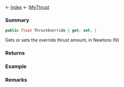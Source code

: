 ← [Index](Api-Index) ← [IMyThrust](Sandbox.ModAPI.Ingame.IMyThrust)

### Summary

```csharp
public float ThrustOverride { get; set; }
```

Gets or sets the override thrust amount, in Newtons (N)

### Returns

### Example

### Remarks

